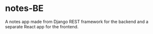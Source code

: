 # notes-BE
A notes app made from Django REST framework for the backend and a separate React app for the frontend.
